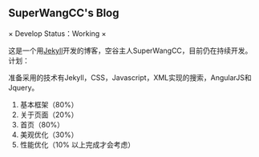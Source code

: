 SuperWangCC's Blog
--------------------

× Develop Status：Working ×

这是一个用[Jekyll](http://jekyll.com.cn)开发的博客，空谷主人SuperWangCC，目前仍在持续开发。
计划：

   准备采用的技术有Jekyll，CSS，Javascript，XML实现的搜索，AngularJS和Jquery。

1. 基本框架（80%）
2. 关于页面（20%）
3. 首页（80%）
4. 美观优化（30%）
5. 性能优化（10% 以上完成才会考虑）

